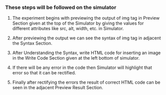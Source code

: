 ### These steps will be followed on the simulator

1. The experiment begins with previewing the output of img tag in Preview Section given at the top of the Simulator by giving the values for different attributes like src, alt, width, etc. in Simulator.

2. After previewing the output we can see the syntax of img tag in adjacent the Syntax Section.

3. After Understanding the Syntax, write HTML code for inserting an image in the Write Code Section given at the left bottom of simulator.

4. If there will be any error in the code then Simulator will highlight that error so that it can be rectified.

5. Finally after rectifying the errors the result of correct HTML code can be seen in the adjacent Preview Result Section.
